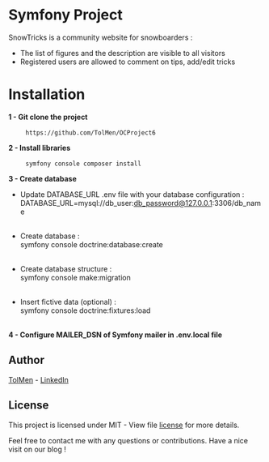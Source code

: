 # Symfony Project

SnowTricks is a community website for snowboarders :
- The list of figures and the description are visible to all visitors
- Registered users are allowed to comment on tips, add/edit tricks

# Installation

<p><strong>1 - Git clone the project</strong></p>
<pre>
    <code>https://github.com/TolMen/OCProject6</code>
</pre>

<p><strong>2 - Install libraries</strong></p>
<pre>
    <code>symfony console composer install</code>
</pre>

<p><strong>3 - Create database</strong></p>

- Update DATABASE_URL .env file with your database configuration :  <br>
DATABASE_URL=mysql://db_user:db_password@127.0.0.1:3306/db_name <br> <br>

- Create database : <br> symfony console doctrine:database:create <br> <br>

- Create database structure : <br> symfony console make:migration <br> <br>

- Insert fictive data (optional) : <br> symfony console doctrine:fixtures:load <br> <br>

<p><strong>4 - Configure MAILER_DSN of Symfony mailer in .env.local file</strong></p>

## Author

[TolMen](https://github.com/TolMen) - [LinkedIn](https://www.linkedin.com/in/jessyfrachisse/)

## License

This project is licensed under MIT - View file [license](LICENSE) for more details.

Feel free to contact me with any questions or contributions. Have a nice visit on our blog !
